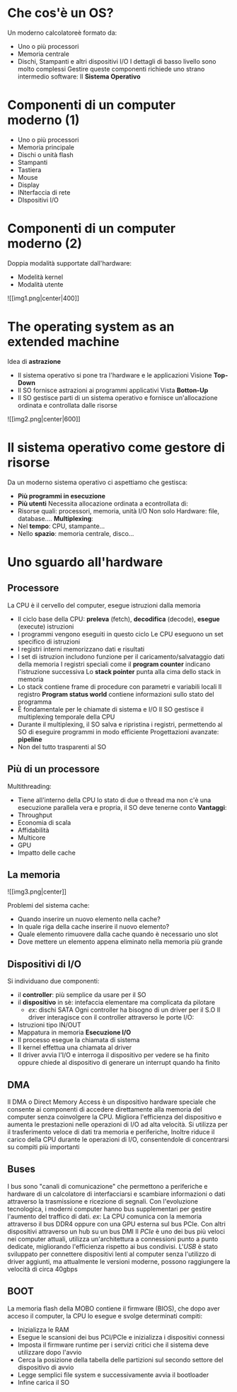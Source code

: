 # Che cos'è un OS?
Un moderno calcolatoreè formato da:
- Uno o più processori
- Memoria centrale
- Dischi, Stampanti e altri dispositivi I/O
I dettagli di basso livello sono molto complessi
Gestire queste componenti richiede uno strano intermedio software: Il **Sistema Operativo**

# Componenti di un computer moderno (1)
- Uno o più processori
- Memoria principale
- Dischi o unità flash
- Stampanti
- Tastiera
- Mouse
- Display
- INterfaccia di rete
- DIspositivi I/O

# Componenti di un computer moderno (2)
Doppia modalità supportate dall'hardware:
- Modelità kernel
- Modalità utente

![[img1.png|center|400]]
# The operating system as an extended machine
Idea di **astrazione**
- Il sistema operativo si pone tra l'hardware e le applicazioni
Visione **Top-Down**
- Il SO fornisce astrazioni ai programmi applicativi
Vista **Botton-Up**
- Il SO gestisce parti di un sistema operativo e fornisce un'allocazione ordinata e controllata dalle risorse

![[img2.png|center|600]]

# Il sistema operativo come gestore di risorse
Da un moderno sistema operativo ci aspettiamo che gestisca:
- **Più programmi in esecuzione**
- **Più utenti**
Necessita allocazione ordinata a econtrollata di:
- Risorse quali: processori, memoria, unità I/O
Non solo Hardware: file, database....
**Multiplexing**:
- Nel **tempo**: CPU, stampante...
- Nello **spazio**: memoria centrale, disco...

# Uno sguardo all'hardware
## Processore
La CPU è il cervello del computer, esegue istruzioni dalla memoria
- Il ciclo base della CPU: **preleva** (fetch), **decodifica** (decode), **esegue** (execute) istruzioni
- I programmi vengono eseguiti in questo ciclo
Le CPU eseguono un set specifico di istruzioni
- I registri interni memorizzano dati e risultati
- I set di istruzion includono funzione per il caricamento/salvataggio dati della memoria
I registri speciali come il **program counter** indicano l'istruzione successiva
Lo **stack pointer** punta alla cima dello stack in memoria
- Lo stack contiene frame di procedure con parametri e variabili locali 
Il registro **Program status world** contiene informazioni sullo stato del programma 
- È fondamentale per le chiamate di sistema e I/O
Il SO gestisce il multiplexing temporale della CPU
- Durante il multiplexing, il SO salva e ripristina i registri, permettendo al SO di eseguire programmi in modo efficiente
Progettazioni avanzate: **pipeline**
- Non del tutto trasparenti al SO

## Più di un processore
Multithreading:
- Tiene all'interno della CPU lo stato di due o thread ma non c'è una esecuzione parallela vera e propria, il SO deve tenerne conto
**Vantaggi**:
- Throughput
- Economia di scala
- Affidabilità
- Multicore
- GPU
- Impatto delle cache

## La memoria

![[img3.png|center]]

Problemi del sistema cache:
- Quando inserire un nuovo elemento nella cache?
- In quale riga della cache inserire il nuovo elemento?
- Quale elemento rimuovere dalla cache quando è necessario uno slot 
- Dove mettere un elemento appena eliminato nella memoria più grande

## Dispositivi di I/O
Si individuano due componenti:
- il **controller**: più semplice da usare per il SO
- il **dispositivo** in sè: intefaccia elementare ma complicata da pilotare
	- *ex*: dischi SATA
Ogni controller ha bisogno di un driver per il S.O
Il driver interagisce con il controller attraverso le porte I/O:
- Istruzioni tipo IN/OUT
- Mappatura in memoria
**Esecuzione I/O**
- Il processo esegue la chiamata di sistema
- Il kernel effettua una chiamata al driver
- Il driver avvia l'I/O e interroga il dispositivo per vedere se ha finito oppure chiede al dispositivo di generare un interrupt quando ha finito

## DMA
Il DMA o Direct Memory Access è un dispositivo hardware speciale che consente ai componenti di accedere direttamente alla memoria del computer senza coinvolgere la CPU. Migliora l'efficienza del dispositivo e aumenta le prestazioni nelle operazioni di I/O ad alta velocità. Si utilizza per il trasferimento veloce di dati tra memoria e periferiche, Inoltre riduce il carico della CPU durante le operazioni di I/O, consentendole di concentrarsi su compiti più importanti

## Buses
I bus sono "canali di comunicazione" che permettono a periferiche e hardware di un calcolatore di interfacciarsi e scambiare informazioni o dati attraverso la trasmissione e ricezione di segnali. Con l'evoluzione tecnologica, i moderni computer hanno bus supplementari per gestire l'aumento del traffico di dati.
*ex*: La CPU comunica con la memoria attraverso il bus DDR4 oppure con una GPU esterna sul bus PCIe. Con altri dispositivi attraverso un hub su un bus DMI
Il *PCIe* è uno dei bus più veloci nei computer attuali, utilizza un'architettura a connessioni punto a punto dedicate, migliorando l'efficienza rispetto ai bus condivisi.
L'*USB* è stato sviluppato per connettere dispositivi lenti al computer senza l'utilizzo di driver aggiunti, ma attualmente le versioni moderne, possono raggiungere la velocità di circa 40gbps

## BOOT 
La memoria flash della MOBO contiene il firmware (BIOS), che dopo aver acceso il computer, la CPU lo esegue e svolge determinati compiti:
- Inizializza le RAM
- Esegue le scansioni dei bus PCI/PCIe e inizializza i dispositivi connessi
- Imposta il firmware runtime per i servizi critici che il sistema deve utilizzare dopo l'avvio
- Cerca la posizione della tabella delle partizioni sul secondo settore del dispositivo di avvio
- Legge semplici file system e successivamente avvia il bootloader
- Infine carica il SO